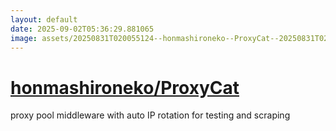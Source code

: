 ```yaml
---
layout: default
date: 2025-09-02T05:36:29.881065
image: assets/20250831T020055124--honmashironeko--ProxyCat--20250831T020849610--cropped.png
---
```


# [honmashironeko/ProxyCat](https://github.com/honmashironeko/ProxyCat)

proxy pool middleware with auto IP rotation for testing and scraping
